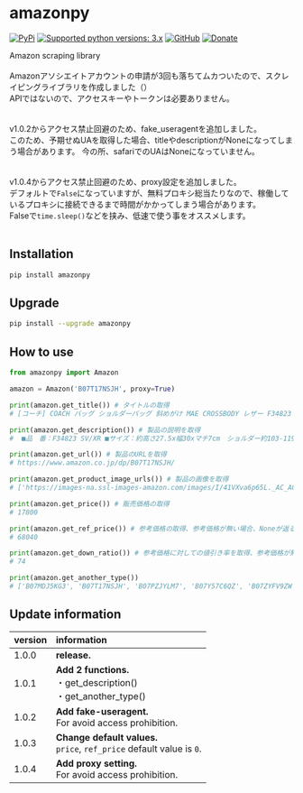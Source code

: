 # amazonpy

[![PyPi](https://img.shields.io/pypi/v/amazonpy.svg)](https://pypi.org/project/amazonpy)
[![Supported python versions: 3.x](https://img.shields.io/badge/python-3.x-green.svg "Supported python versions: 3.x")](https://www.python.org/downloads/)
[![GitHub](https://img.shields.io/github/license/nanato12/amazonpy)](https://img.shields.io/github/license/nanato12/amazonpy)
[![Donate](https://img.shields.io/badge/Donate-PayPal-green.svg?logo=paypal&style=flat-square)](https://paypal.me/bluesquarejb/100)

Amazon scraping library
<br><br>
Amazonアソシエイトアカウントの申請が3回も落ちてムカついたので、スクレイピングライブラリを作成しました（）<br>
APIではないので、アクセスキーやトークンは必要ありません。
<br><br><br>
v1.0.2からアクセス禁止回避のため、fake_useragentを追加しました。<br>
このため、予期せぬUAを取得した場合、titleやdescriptionがNoneになってしまう場合があります。
今の所、safariでのUAはNoneになっていません。
<br><br><br>
v1.0.4からアクセス禁止回避のため、proxy設定を追加しました。<br>
デフォルトで`False`になっていますが、無料プロキシ総当たりなので、稼働しているプロキシに接続できるまで時間がかかってしまう場合があります。
<br>
Falseで`time.sleep()`などを挟み、低速で使う事をオススメします。
<br><br>

## Installation

```bash
pip install amazonpy
```

## Upgrade

```bash
pip install --upgrade amazonpy
```

## How to use

```python
from amazonpy import Amazon

amazon = Amazon('B07T17NSJH', proxy=True)

print(amazon.get_title()) # タイトルの取得
# [コーチ] COACH バッグ ショルダーバッグ 斜めがけ MAE CROSSBODY レザー F34823 アウトレット [並行輸入品]

print(amazon.get_description()) # 製品の説明を取得
#  ■品　番：F34823 SV/XR ■サイズ：約高さ27.5x幅30xマチ7cm　ショルダー約103-119cm(3cm間隔で7段階調節可)　 ■重　さ：約600g ■仕　様：開閉 ：ファスナー式　内側 ：ホックポケット1　外側 ：ファスナーポケット1 ■素　材：レザー ■カラー：Carnation 金具シルバー ■付　属：箱なし、保存袋なし ■画像のお財布はサンプルにつき、付属しておりません。

print(amazon.get_url()) # 製品のURLを取得
# https://www.amazon.co.jp/dp/B07T17NSJH/

print(amazon.get_product_image_urls()) # 製品の画像を取得
# ['https://images-na.ssl-images-amazon.com/images/I/41VXva6p65L._AC_AC_.jpg', 'https://images-na.ssl-images-amazon.com/images/I/41eyyUG0IEL._AC_AC_.jpg', 'https://images-na.ssl-images-amazon.com/images/I/41pavjZNA5L._AC_AC_.jpg', 'https://images-na.ssl-images-amazon.com/images/I/31EM6kp5xrL._AC_AC_.jpg']

print(amazon.get_price()) # 販売価格の取得
# 17800

print(amazon.get_ref_price()) # 参考価格の取得、参考価格が無い場合、Noneが返る
# 68040

print(amazon.get_down_ratio()) # 参考価格に対しての値引き率を取得、参考価格が無い場合、0が返る
# 74

print(amazon.get_another_type())
# ['B07MDJ5KG3', 'B07T17NSJH', 'B07PZJYLM7', 'B07Y57C6QZ', 'B07ZYFV9ZW', 'B07PZKPS68', 'B07Y4ZGWC9']
```

## Update information

| version | information |
| :--- | :--- |
| 1.0.0 | **release.** |
| 1.0.1 | **Add 2 functions.** <br>・get_description()<br>・get_another_type() |
| 1.0.2 | **Add fake-useragent.** <br>For avoid access prohibition. |
| 1.0.3 | **Change default values.** <br>`price`, `ref_price` default value is `0`. |
| 1.0.4 | **Add proxy setting.** <br>For avoid access prohibition. |
